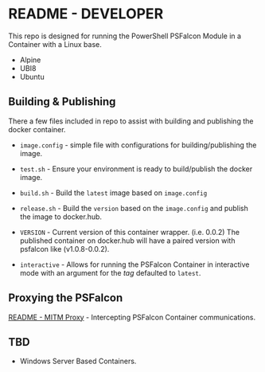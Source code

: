 # README - DEVELOPER

This repo is designed for running the PowerShell PSFalcon Module in a Container with a Linux base.

* Alpine  
* UBI8
* Ubuntu

## Building & Publishing

There a few files included in repo to assist with building and publishing the docker container.

* `image.config` - simple file with configurations for building/publishing the image.
* `test.sh` - Ensure your environment is ready to build/publish the docker image.
* `build.sh` - Build the `latest` image based on `image.config`
* `release.sh` - Build the `version` based on the `image.config` and publish the image to docker.hub.
* `VERSION` - Current version of this container wrapper. (i.e. 0.0.2) The published container on docker.hub will have a paired version with psfalcon like (v1.0.8-0.0.2).

* `interactive` - Allows for running the PSFalcon Container in interactive mode with an argument for the *tag* defaulted to `latest`.

## Proxying the PSFalcon

[README - MITM Proxy](proxy/README.mitm.md) - Intercepting PSFalcon Container communications.

## TBD

* Windows Server Based Containers.
